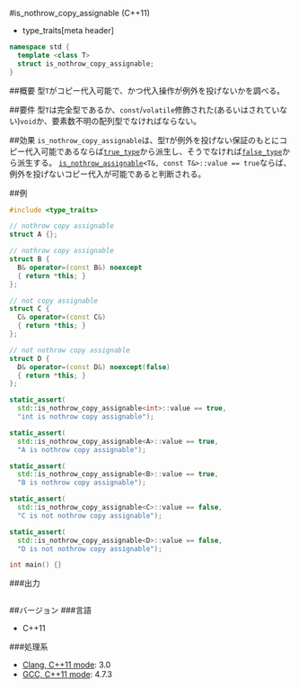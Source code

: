 #is_nothrow_copy_assignable (C++11)
* type_traits[meta header]

```cpp
namespace std {
  template <class T>
  struct is_nothrow_copy_assignable;
}
```

##概要
型`T`がコピー代入可能で、かつ代入操作が例外を投げないかを調べる。


##要件
型`T`は完全型であるか、`const`/`volatile`修飾された(あるいはされていない)`void`か、要素数不明の配列型でなければならない。


##効果
`is_nothrow_copy_assignable`は、型`T`が例外を投げない保証のもとにコピー代入可能であるならば[`true_type`](./integral_constant-true_type-false_type.md)から派生し、そうでなければ[`false_type`](./integral_constant-true_type-false_type.md)から派生する。 
[`is_nothrow_assignable`](./is_nothrow_assignable.md)`<T&, const T&>::value == true`ならば、例外を投げないコピー代入が可能であると判断される。


##例
```cpp
#include <type_traits>

// nothrow copy assignable
struct A {};

// nothrow copy assignable
struct B {
  B& operator=(const B&) noexcept
  { return *this; }
};

// not copy assignable
struct C {
  C& operator=(const C&)
  { return *this; }
};

// not nothrow copy assignable
struct D {
  D& operator=(const D&) noexcept(false)
  { return *this; }
};

static_assert(
  std::is_nothrow_copy_assignable<int>::value == true,
  "int is nothrow copy assignable");

static_assert(
  std::is_nothrow_copy_assignable<A>::value == true,
  "A is nothrow copy assignable");

static_assert(
  std::is_nothrow_copy_assignable<B>::value == true,
  "B is nothrow copy assignable");

static_assert(
  std::is_nothrow_copy_assignable<C>::value == false,
  "C is not nothrow copy assignable");

static_assert(
  std::is_nothrow_copy_assignable<D>::value == false,
  "D is not nothrow copy assignable");

int main() {}
```

###出力
```
```

##バージョン
###言語
- C++11

###処理系
- [Clang, C++11 mode](/implementation.md#clang): 3.0
- [GCC, C++11 mode](/implementation.md#gcc): 4.7.3


